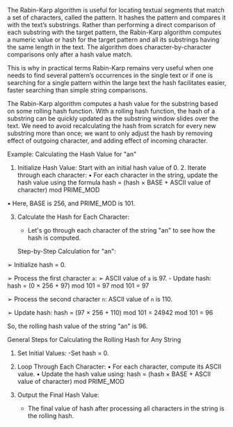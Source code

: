 The Rabin-Karp algorithm is useful for locating textual segments that match a set of characters, called 
the pattern. It hashes the pattern and compares it with the text’s substrings. Rather than performing a 
direct comparison of each substring with the target pattern, the Rabin-Karp algorithm computes a 
numeric value or hash for the target pattern and all its substrings having the same length in the text. 
The algorithm does character-by-character comparisons only after a hash value match. 
 
This is why in practical terms Rabin-Karp remains very useful when one needs to find several 
pattern’s occurrences in the single text or if one is searching for a single pattern within the large text 
the hash facilitates easier, faster searching than simple string comparisons.



The Rabin-Karp algorithm computes a hash value for the substring based on some rolling hash 
function. With a rolling hash function, the hash of a substring can be quickly updated as the substring 
window slides over the text. We need to avoid recalculating the hash from scratch for every new 
substring more than once; we want to only adjust the hash by removing effect of outgoing character, 
and adding effect of incoming character. 
   
   Example: Calculating the Hash Value for "an" 
 
1. Initialize Hash Value: Start with an initial hash value of 0. 
       2. Iterate through each character: 
• For each character in the string, update the hash value using the formula 
                                            hash = (hash × BASE + ASCII value of character) mod PRIME_MOD 
  
• Here, BASE is 256, and PRIME_MOD is 101. 
 
3. Calculate the Hash for Each Character: 
   - Let's go through each character of the string "an" to see how the hash is computed. 
 
    Step-by-Step Calculation for "an": 
 
➢ Initialize hash = 0. 
 
➢ Process the first character `a`: 
➢ ASCII value of `a` is 97. - Update hash: 
          hash = (0 × 256 + 97) mod 101 = 97 mod 101 = 97 
 
➢ Process the second character `n`: 
               ASCII value of `n` is 110. 
 
➢ Update hash: 
    hash = (97 × 256 + 110) mod 101 = 24942 mod 101 = 96 
 
   So, the rolling hash value of the string "an" is 96. 
 
General Steps for Calculating the Rolling Hash for Any String 
 
1. Set Initial Values: 
   -Set hash = 0. 
2. Loop Through Each Character: 
• For each character, compute its ASCII value. 
• Update the hash value using: 
          hash = (hash × BASE + ASCII value of character) mod PRIME_MOD 
 
3. Output the Final Hash Value: 
   - The final value of hash after processing all characters in the string is the rolling hash.
